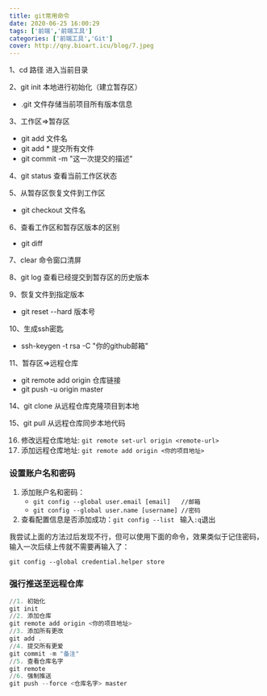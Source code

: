 ```yaml
---
title: git常用命令
date: 2020-06-25 16:00:29
tags: ['前端','前端工具']
categories: ['前端工具','Git']
cover: http://qny.bioart.icu/blog/7.jpeg
---
```


1、cd 路径 进入当前目录

2、git init 本地进行初始化（建立暂存区）

- .git 文件存储当前项目所有版本信息

3、工作区=>暂存区

- git add 文件名
- git  add * 提交所有文件
- git commit -m "这一次提交的描述"

4、git status 查看当前工作区状态

5、从暂存区恢复文件到工作区

- git checkout 文件名

6、查看工作区和暂存区版本的区别

- git diff

7、clear 命令窗口清屏

8、git log 查看已经提交到暂存区的历史版本

9、恢复文件到指定版本

- git reset --hard 版本号

10、生成ssh密匙

- ssh-keygen -t rsa -C "你的github邮箱"

11、暂存区=>远程仓库

- git remote add origin 仓库链接
- git push -u origin master

14、git clone 从远程仓库克隆项目到本地

15、git pull 从远程仓库同步本地代码

16. 修改远程仓库地址: `git remote set-url origin <remote-url> `
17. 添加远程仓库地址: `git remote add origin <你的项目地址> `

### 设置账户名和密码

1. 添加账户名和密码：
   - `git config --global user.email [email]   //邮箱`
   - `git config --global user.name [username] //密码`
2. 查看配置信息是否添加成功：`git config --list `  输入`:q`退出

我尝试上面的方法过后发现不行，但可以使用下面的命令，效果类似于记住密码，输入一次后续上传就不需要再输入了：

`git config --global credential.helper store `

### 强行推送至远程仓库

```powershell
//1. 初始化 
git init
//2. 添加仓库
git remote add origin <你的项目地址> 
//3. 添加所有更改
git add .
//4. 提交所有更爱
git commit -m "备注"
//5. 查看仓库名字
git remote
//6. 强制推送
git push --force <仓库名字> master 
```


